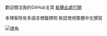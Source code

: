 歡迎關注我的GitHub主頁 [點擊此處打開](https://github.com/MRyanCu)

本博客除有多語言標籤標明 默認使用繁體中文撰寫

![摸魚](https://github.com/user-attachments/assets/758d2402-06be-412c-a0b6-357a530c89f5)
